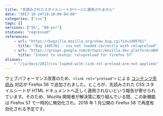 ```yaml
---
title: "先読みされたスタイルシートがページに適用されません"
date: "2017-10-24T19:10:00-04:00"
categories: ["css"]
tags: []
versions: ["56", "60-esr"]
statuses: "regressed"
references:
    - url: "https://bugzilla.mozilla.org/show_bug.cgi?id=1405761"
      title: "Bug 1405761 - css not loaded correctly with rel=preload"
    - url: "https://groups.google.com/d/topic/mozilla.dev.platform/aNUUx0S6PxE/discussion"
      title: "Intent to unship: rel=preload for firefox 57"
aliases:
    - "/ja/docs/2017/css-loaded-with-link-rel-preload-are-not-applied/"
---
```

ウェブパフォーマンス改善のため、`<link rel="preload">` による [コンテンツ先読み](https://developer.mozilla.org/docs/Web/HTML/Preloading_content) 対応が Firefox 56 で追加されました。ところが、先読みされた CSS スタイルシートが HTML ドキュメントへ正しく適用されないという報告が寄せられています。そのため、Mozilla 開発者が解決策に取り組んでいる間、この新機能は Firefox 57 で一時的に無効化され、2018 年 1 月公開の Firefox 58 で再度有効化される予定です。

